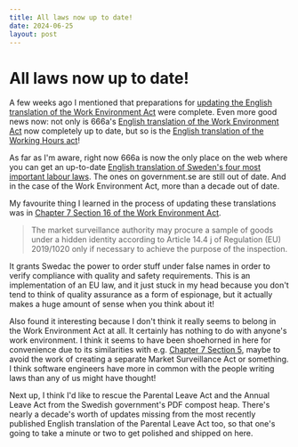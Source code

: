 ```yaml
---
title: All laws now up to date!
date: 2024-06-25
layout: post
---
```


# All laws now up to date!

A few weeks ago I mentioned that preparations for [updating the English translation of the Work Environment Act](/news/lets-update-the-english-translation-of-the-work-environment-act) were complete. Even more good news now: not only is 666a's [English translation of the Work Environment Act](https://lagstiftning.codeberg.page/arbetsmiljolagen/2023:349/) now completely up to date, but so is the [English translation of the Working Hours act](https://lagstiftning.codeberg.page/arbetstidslagen/2022:450/)!

As far as I'm aware, right now 666a is now the only place on the web where you can get an up-to-date [English translation of Sweden's four most important labour laws](https://lagstiftning.codeberg.page/). The ones on government.se are still out of date. And in the case of the Work Environment Act, more than a decade out of date.

My favourite thing I learned in the process of updating these translations was in [Chapter 7 Section 16 of the Work Environment Act](https://lagstiftning.codeberg.page/arbetsmiljolagen/2023:349/chapter-7-section-16/).

> The market surveillance authority may procure a sample of goods under a hidden identity according to Article 14.4 j of Regulation (EU) 2019/1020 only if necessary to achieve the purpose of the inspection.

It grants Swedac the power to order stuff under false names in order to verify compliance with quality and safety requirements. This is an implementation of an EU law, and it just stuck in my head because you don't tend to think of quality assurance as a form of espionage, but it actually makes a huge amount of sense when you think about it!

Also found it interesting because I don't think it really seems to belong in the Work Environment Act at all. It certainly has nothing to do with anyone's work environment. I think it seems to have been shoehorned in here for convenience due to its similarities with e.g. [Chapter 7 Section 5](https://lagstiftning.codeberg.page/arbetsmiljolagen/2023:349/chapter-7-section-5/), maybe to avoid the work of creating a separate Market Surveillance Act or something. I think software engineers have more in common with the people writing laws than any of us might have thought!

Next up, I think I'd like to rescue the Parental Leave Act and the Annual Leave Act from the Swedish government's PDF compost heap. There's nearly a decade's worth of updates missing from the most recently published English translation of the Parental Leave Act too, so that one's going to take a minute or two to get polished and shipped on here.
